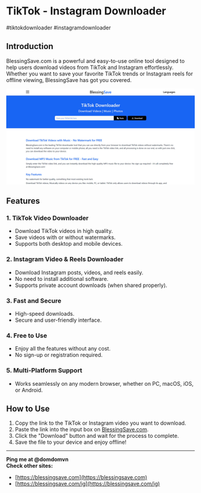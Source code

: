 # TikTok - Instagram Downloader

#tiktokdownloader #instagramdownloader

## Introduction
BlessingSave.com is a powerful and easy-to-use online tool designed to help users download videos from TikTok and Instagram effortlessly. Whether you want to save your favorite TikTok trends or Instagram reels for offline viewing, BlessingSave has got you covered.

![BlessingSave Screenshot](src/assets/images/site.jpg)

## Features

### 1. TikTok Video Downloader
- Download TikTok videos in high quality.
- Save videos with or without watermarks.
- Supports both desktop and mobile devices.

### 2. Instagram Video & Reels Downloader
- Download Instagram posts, videos, and reels easily.
- No need to install additional software.
- Supports private account downloads (when shared properly).

### 3. Fast and Secure
- High-speed downloads.
- Secure and user-friendly interface.

### 4. Free to Use
- Enjoy all the features without any cost.
- No sign-up or registration required.

### 5. Multi-Platform Support
- Works seamlessly on any modern browser, whether on PC, macOS, iOS, or Android.

## How to Use
1. Copy the link to the TikTok or Instagram video you want to download.
2. Paste the link into the input box on [BlessingSave.com](https://blessingsave.com).
3. Click the "Download" button and wait for the process to complete.
4. Save the file to your device and enjoy offline!

---

**Ping me at @domdomvn**  
**Check other sites:**
- [https://blessingsave.com](https://blessingsave.com)
- [https://blessingsave.com/ig](https://blessingsave.com/ig)

